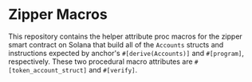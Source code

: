 # Zipper Macros

This repository contains the helper attribute proc macros for the zipper smart contract on Solana that build all of the `Accounts` structs and instructions expected by anchor's `#[derive(Accounts)]` and `#[program]`, respectively. These two procedural macro attributes are `#[token_account_struct]` and `#[verify]`.